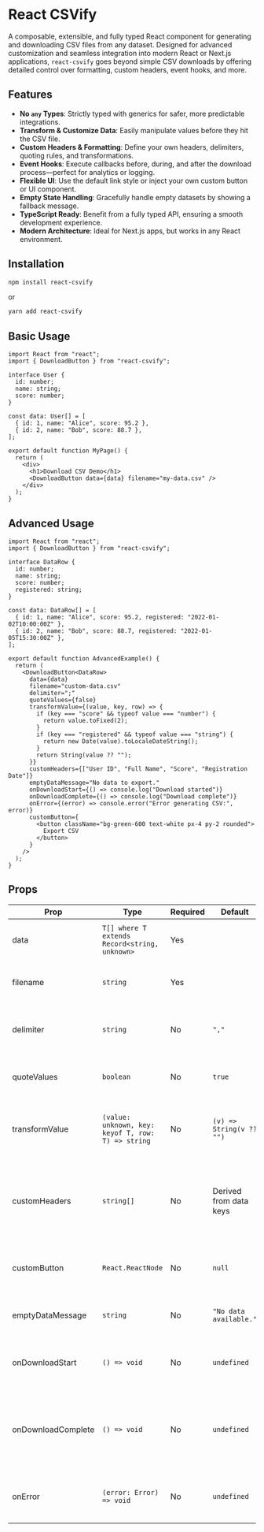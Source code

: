 # React CSVify

A composable, extensible, and fully typed React component for generating and downloading CSV files from any dataset. Designed for advanced customization and seamless integration into modern React or Next.js applications, `react-csvify` goes beyond simple CSV downloads by offering detailed control over formatting, custom headers, event hooks, and more.

## Features

- **No `any` Types**: Strictly typed with generics for safer, more predictable integrations.
- **Transform & Customize Data**: Easily manipulate values before they hit the CSV file.
- **Custom Headers & Formatting**: Define your own headers, delimiters, quoting rules, and transformations.
- **Event Hooks**: Execute callbacks before, during, and after the download process—perfect for analytics or logging.
- **Flexible UI**: Use the default link style or inject your own custom button or UI component.
- **Empty State Handling**: Gracefully handle empty datasets by showing a fallback message.
- **TypeScript Ready**: Benefit from a fully typed API, ensuring a smooth development experience.
- **Modern Architecture**: Ideal for Next.js apps, but works in any React environment.

## Installation

```bash
npm install react-csvify
```

or

```bash
yarn add react-csvify
```

## Basic Usage

```tsx
import React from "react";
import { DownloadButton } from "react-csvify";

interface User {
  id: number;
  name: string;
  score: number;
}

const data: User[] = [
  { id: 1, name: "Alice", score: 95.2 },
  { id: 2, name: "Bob", score: 88.7 },
];

export default function MyPage() {
  return (
    <div>
      <h1>Download CSV Demo</h1>
      <DownloadButton data={data} filename="my-data.csv" />
    </div>
  );
}
```

## Advanced Usage

```tsx
import React from "react";
import { DownloadButton } from "react-csvify";

interface DataRow {
  id: number;
  name: string;
  score: number;
  registered: string;
}

const data: DataRow[] = [
  { id: 1, name: "Alice", score: 95.2, registered: "2022-01-02T10:00:00Z" },
  { id: 2, name: "Bob", score: 88.7, registered: "2022-01-05T15:30:00Z" },
];

export default function AdvancedExample() {
  return (
    <DownloadButton<DataRow>
      data={data}
      filename="custom-data.csv"
      delimiter=";"
      quoteValues={false}
      transformValue={(value, key, row) => {
        if (key === "score" && typeof value === "number") {
          return value.toFixed(2);
        }
        if (key === "registered" && typeof value === "string") {
          return new Date(value).toLocaleDateString();
        }
        return String(value ?? "");
      }}
      customHeaders={["User ID", "Full Name", "Score", "Registration Date"]}
      emptyDataMessage="No data to export."
      onDownloadStart={() => console.log("Download started")}
      onDownloadComplete={() => console.log("Download complete")}
      onError={(error) => console.error("Error generating CSV:", error)}
      customButton={
        <button className="bg-green-600 text-white px-4 py-2 rounded">
          Export CSV
        </button>
      }
    />
  );
}
```

## Props

| Prop               | Type                                               | Required | Default                  | Description                                                                       |
| ------------------ | -------------------------------------------------- | -------- | ------------------------ | --------------------------------------------------------------------------------- |
| data               | `T[] where T extends Record<string, unknown>`      | Yes      |                          | The dataset to be converted into CSV.                                             |
| filename           | `string`                                           | Yes      |                          | The name of the CSV file to be downloaded.                                        |
| delimiter          | `string`                                           | No       | `","`                    | Delimiter used to separate values in the CSV.                                     |
| quoteValues        | `boolean`                                          | No       | `true`                   | Whether to quote values in the CSV file.                                          |
| transformValue     | `(value: unknown, key: keyof T, row: T) => string` | No       | `(v) => String(v ?? "")` | Function to transform each value before writing to the CSV.                       |
| customHeaders      | `string[]`                                         | No       | Derived from data keys   | Override the auto-generated headers. Must match the number of columns in data[0]. |
| customButton       | `React.ReactNode`                                  | No       | `null`                   | Use a custom React node as the trigger.                                           |
| emptyDataMessage   | `string`                                           | No       | `"No data available."`   | Message displayed if data is empty.                                               |
| onDownloadStart    | `() => void`                                       | No       | `undefined`              | Callback before the download process begins.                                      |
| onDownloadComplete | `() => void`                                       | No       | `undefined`              | Callback after the CSV is successfully generated and triggered for download.      |
| onError            | `(error: Error) => void`                           | No       | `undefined`              | Callback invoked if an error occurs during CSV generation.                        |
